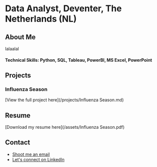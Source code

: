 # Data Analyst, Deventer, The Netherlands (NL)

## About Me
lalaalal

#### Technical Skills: Python, SQL, Tableau, PowerBI, MS Excel, PowerPoint

## Projects
### Influenza Season
[View the full project here](/projects/Influenza Season.md)

## Resume
[Download my resume here](/assets/Influenza Season.pdf)

## Contact
- [Shoot me an email](mailto:simone.data.analytics@gmail.com)
- [Let's connect on LinkedIn](www.linkedin.com/in/simone-van-der-graaf)
